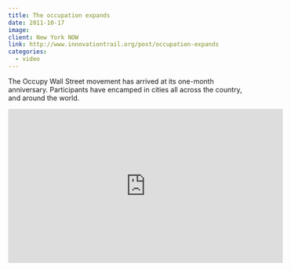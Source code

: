 ```yaml
---
title: The occupation expands 
date: 2011-10-17
image:
client: New York NOW
link: http://www.innovationtrail.org/post/occupation-expands
categories: 
  - video
---
```


The Occupy Wall Street movement has arrived at its one-month anniversary. Participants have encamped in cities all across the country, and around the world.

<iframe width="560" height="315" src="https://www.youtube.com/embed/Uevay4IbMI0" frameborder="0" allow="accelerometer; autoplay; encrypted-media; gyroscope; picture-in-picture" allowfullscreen></iframe>
